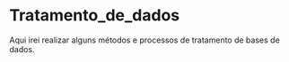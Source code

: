 # Tratamento_de_dados

Aqui irei realizar alguns métodos e processos de tratamento de bases de dados.
